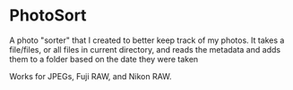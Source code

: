 # PhotoSort
A photo "sorter" that I created to better keep track of my photos. It takes a file/files, or all files in current directory, and reads the metadata and adds them to a folder based on the date they were taken

Works for JPEGs, Fuji RAW, and Nikon RAW.
